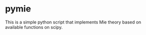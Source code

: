 # pymie

This is a simple python script that implements Mie theory based on available functions on scipy. 
